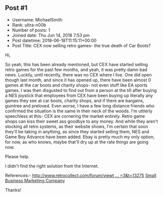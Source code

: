## Post #1
- Username: MichaelSmith
- Rank: ultra-n00b
- Number of posts: 1
- Joined date: Thu Jun 14, 2018 7:53 pm
- Post datetime: 2018-06-18T11:15:11+00:00
- Post Title: CEX now selling retro games- the true death of Car Boots?

Hi,

So yeah, this has been already mentioned, but CEX have started selling retro games for the past few months, and yeah, it was pretty damn bad news. Luckily, until recently, there was no CEX where I live. One did open though last month, and since it has opened up, there have been almost 0 games at the car boots and charity shops- not even stuff like EA sports games. I was then disgusted to find out from a person at the till after buying a NES joystick that employees from CEX have been buying up literally any games they see at car boots, charity shops, and if there are bargains, gumtree and preloved. Even worse, I have a few long distance friends who confirmed the situation is the same in their neck of the woods. I'm uttlerly speechless at this- CEX are cornering the market entirely. Retro game shops can kiss their sweet ass goodbye to any money. And while they aren't stocking all retro systems, as their website shows, I'm certain that soon they'll be taking in anything, as since they started selling them, NES and Game Boy Advance have been added. Ebay is pretty much my only option, for now, as who knows, maybe that'll dry up at the rate things are going now.

Please help.

I didn't find the right solution from the Internet.

References:-
[http://www.retrocollect.com/forum/viewt ... =3&t=13275](http://www.retrocollect.com/forum/viewtopic.php?f=3&t=13275)
[Small Business Marketing Company](https://jobs.vidzzy.com/hire-small-business-video-marketing-company/)

Thanks!
